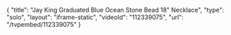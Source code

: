 {
    "title": "Jay King Graduated Blue Ocean Stone Bead 18\" Necklace",
    "type": "solo",
    "layout": "iframe-static",
    "videoId": "112339075",
    "url": "\/tvpembed\/112339075"
}